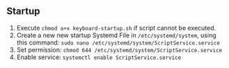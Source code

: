 ## Startup
1. Execute `chmod a+x keyboard-startup.sh` if script cannot be executed.
2. Create a new new startup Systemd File in `/etc/systemd/system`, using this command: `sudo nano /etc/systemd/system/ScriptService.service`
3. Set permission: `chmod 644 /etc/systemd/system/ScriptService.service`
4. Enable service: `systemctl enable ScriptService.service`